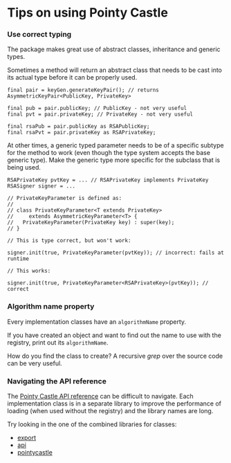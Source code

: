 # Tips on using Pointy Castle

### Use correct typing

The package makes great use of abstract classes, inheritance and
generic types.

Sometimes a method will return an abstract class that needs to be
cast into its actual type before it can be properly used.

```
final pair = keyGen.generateKeyPair(); // returns AsymmetricKeyPair<PublicKey, PrivateKey>

final pub = pair.publicKey; // PublicKey - not very useful
final pvt = pair.privateKey; // PrivateKey - not very useful

final rsaPub = pair.publicKey as RSAPublicKey;
final rsaPvt = pair.privateKey as RSAPrivateKey;
```

At other times, a generic typed parameter needs to be of a specific
subtype for the method to work (even though the type system accepts
the base generic type). Make the generic type more specific for the
subclass that is being used.

```
RSAPrivateKey pvtKey = ... // RSAPrivateKey implements PrivateKey
RSASigner signer = ...

// PrivateKeyParameter is defined as:
//
// class PrivateKeyParameter<T extends PrivateKey>
//     extends AsymmetricKeyParameter<T> {
//   PrivateKeyParameter(PrivateKey key) : super(key);
// }

// This is type correct, but won't work:

signer.init(true, PrivateKeyParameter(pvtKey)); // incorrect: fails at runtime

// This works:

signer.init(true, PrivateKeyParameter<RSAPrivateKey>(pvtKey)); // correct
```



### Algorithm name property

Every implementation classes have an `algorithmName` property.

If you have created an object and want to find out the name to use
with the registry, print out its `algorithmName`.

How do you find the class to create? A recursive _grep_ over the
source code can be very useful.

### Navigating the API reference

The [Pointy Castle API
reference](https://pub.dev/documentation/pointycastle_pc335/latest/) can be
difficult to navigate. Each implementation class is in a separate
library to improve the performance of loading (when used without the
registry) and the library names are long.

Try looking in the one of the combined libraries for classes:

- [export](https://pub.dev/documentation/pointycastle_pc335/latest/export/export-library.html)
- [api](https://pub.dev/documentation/pointycastle_pc335/latest/api/api-library.html)
- [pointycastle](https://pub.dev/documentation/pointycastle_pc335/latest/pointycastle_pc335/pointycastle-library.html)
